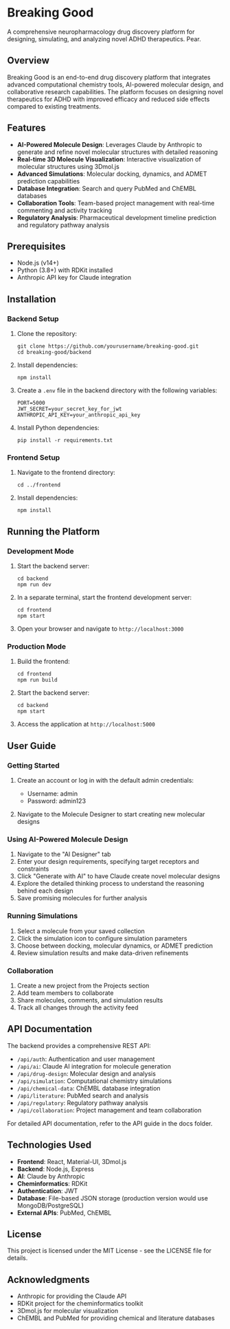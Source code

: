 # Breaking Good

A comprehensive neuropharmacology drug discovery platform for designing, simulating, and analyzing novel ADHD therapeutics. Pear.

## Overview

Breaking Good is an end-to-end drug discovery platform that integrates advanced computational chemistry tools, AI-powered molecular design, and collaborative research capabilities. The platform focuses on designing novel therapeutics for ADHD with improved efficacy and reduced side effects compared to existing treatments.

## Features

- **AI-Powered Molecule Design**: Leverages Claude by Anthropic to generate and refine novel molecular structures with detailed reasoning
- **Real-time 3D Molecule Visualization**: Interactive visualization of molecular structures using 3Dmol.js
- **Advanced Simulations**: Molecular docking, dynamics, and ADMET prediction capabilities
- **Database Integration**: Search and query PubMed and ChEMBL databases
- **Collaboration Tools**: Team-based project management with real-time commenting and activity tracking
- **Regulatory Analysis**: Pharmaceutical development timeline prediction and regulatory pathway analysis

## Prerequisites

- Node.js (v14+)
- Python (3.8+) with RDKit installed
- Anthropic API key for Claude integration

## Installation

### Backend Setup

1. Clone the repository:
   ```
   git clone https://github.com/yourusername/breaking-good.git
   cd breaking-good/backend
   ```

2. Install dependencies:
   ```
   npm install
   ```

3. Create a `.env` file in the backend directory with the following variables:
   ```
   PORT=5000
   JWT_SECRET=your_secret_key_for_jwt
   ANTHROPIC_API_KEY=your_anthropic_api_key
   ```

4. Install Python dependencies:
   ```
   pip install -r requirements.txt
   ```

### Frontend Setup

1. Navigate to the frontend directory:
   ```
   cd ../frontend
   ```

2. Install dependencies:
   ```
   npm install
   ```

## Running the Platform

### Development Mode

1. Start the backend server:
   ```
   cd backend
   npm run dev
   ```

2. In a separate terminal, start the frontend development server:
   ```
   cd frontend
   npm start
   ```

3. Open your browser and navigate to `http://localhost:3000`

### Production Mode

1. Build the frontend:
   ```
   cd frontend
   npm run build
   ```

2. Start the backend server:
   ```
   cd backend
   npm start
   ```

3. Access the application at `http://localhost:5000`

## User Guide

### Getting Started

1. Create an account or log in with the default admin credentials:
   - Username: admin
   - Password: admin123

2. Navigate to the Molecule Designer to start creating new molecular designs

### Using AI-Powered Molecule Design

1. Navigate to the "AI Designer" tab
2. Enter your design requirements, specifying target receptors and constraints
3. Click "Generate with AI" to have Claude create novel molecular designs
4. Explore the detailed thinking process to understand the reasoning behind each design
5. Save promising molecules for further analysis

### Running Simulations

1. Select a molecule from your saved collection
2. Click the simulation icon to configure simulation parameters
3. Choose between docking, molecular dynamics, or ADMET prediction
4. Review simulation results and make data-driven refinements

### Collaboration

1. Create a new project from the Projects section
2. Add team members to collaborate
3. Share molecules, comments, and simulation results
4. Track all changes through the activity feed

## API Documentation

The backend provides a comprehensive REST API:

- `/api/auth`: Authentication and user management
- `/api/ai`: Claude AI integration for molecule generation 
- `/api/drug-design`: Molecular design and analysis
- `/api/simulation`: Computational chemistry simulations
- `/api/chemical-data`: ChEMBL database integration
- `/api/literature`: PubMed search and analysis
- `/api/regulatory`: Regulatory pathway analysis
- `/api/collaboration`: Project management and team collaboration

For detailed API documentation, refer to the API guide in the docs folder.

## Technologies Used

- **Frontend**: React, Material-UI, 3Dmol.js
- **Backend**: Node.js, Express
- **AI**: Claude by Anthropic
- **Cheminformatics**: RDKit
- **Authentication**: JWT
- **Database**: File-based JSON storage (production version would use MongoDB/PostgreSQL)
- **External APIs**: PubMed, ChEMBL

## License

This project is licensed under the MIT License - see the LICENSE file for details.

## Acknowledgments

- Anthropic for providing the Claude API
- RDKit project for the cheminformatics toolkit
- 3Dmol.js for molecular visualization
- ChEMBL and PubMed for providing chemical and literature databases 

